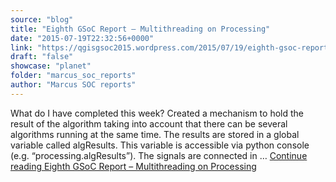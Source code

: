 ```yaml
---
source: "blog"
title: "Eighth GSoC Report – Multithreading on Processing"
date: "2015-07-19T22:32:56+0000"
link: "https://qgisgsoc2015.wordpress.com/2015/07/19/eighth-gsoc-report-multithreading-on-processing/"
draft: "false"
showcase: "planet"
folder: "marcus_soc_reports"
author: "Marcus SOC reports"
---
```


What do I have completed this week? Created a mechanism to hold the result of the algorithm taking into account that there can be several algorithms running at the same time. The results are stored in a global variable called algResults. This variable is accessible via python console (e.g. &#8220;processing.algResults&#8221;). The signals are connected in &#8230; <a class="more-link" href="https://qgisgsoc2015.wordpress.com/2015/07/19/eighth-gsoc-report-multithreading-on-processing/">Continue reading <span class="screen-reader-text">Eighth GSoC Report &#8211; Multithreading on&#160;Processing</span></a>
